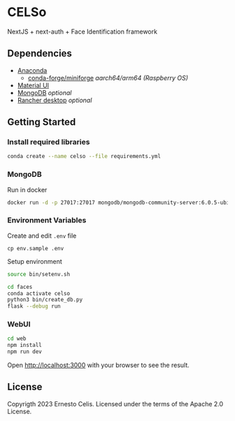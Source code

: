 # CELSo

NextJS + next-auth + Face Identification framework

## Dependencies

- [Anaconda](https://www.anaconda.com/download)
    - [conda-forge/miniforge](https://github.com/conda-forge/miniforge/#download) _aarch64/arm64 (Raspberry OS)_
- [Material UI](https://mui.com/material-ui/getting-started/overview/)
- [MongoDB](https://www.mongodb.com/try/download/community) _optional_
- [Rancher desktop](https://rancherdesktop.io/) _optional_

## Getting Started

### Install required libraries

```bash
conda create --name celso --file requirements.yml
```

### MongoDB

Run in docker

```bash
docker run -d -p 27017:27017 mongodb/mongodb-community-server:6.0.5-ubi8
```

### Environment Variables

Create and edit `.env` file

```
cp env.sample .env
```

Setup environment

```bash
source bin/setenv.sh
```

```bash
cd faces
conda activate celso
python3 bin/create_db.py
flask --debug run
```

### WebUI

```bash
cd web
npm install
npm run dev
```

Open [http://localhost:3000](http://localhost:3000) with your browser to see the result.

## License

Copyrigth 2023 Ernesto Celis. Licensed under the terms of the Apache 2.0 License.
